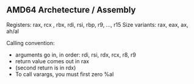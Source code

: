 
## AMD64 Archetecture / Assembly

Registers: rax, rcx , rbx, rdi, rsi, rbp, r9, ..., r15
Size variants: rax, eax, ax, ah/al

Calling convention:

 - arguments go in, in order: rdi, rsi, rdx, rcx, r8, r9
 - return value comes out in rax
 - (second return is in rdx)
 - To call varargs, you must first zero %al
